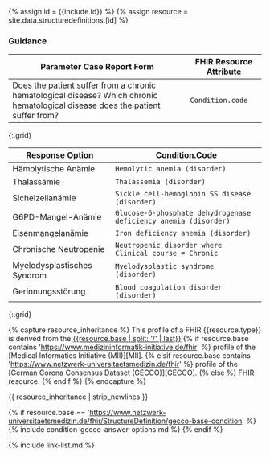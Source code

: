 
{% assign id = {{include.id}} %}
{% assign resource = site.data.structuredefinitions.[id] %}

### Guidance

| Parameter Case Report Form | FHIR Resource Attribute |
| -------------------------- | ----------------------- |
| Does the patient suffer from a chronic hematological disease? Which chronic hematological disease does the patient suffer from? | `Condition.code` |
{:.grid}

| Response Option | Condition.Code |
| ------ | ---- |
| Hämolytische Anämie | `Hemolytic anemia (disorder)` |
| Thalassämie | `Thalassemia (disorder)` |
| Sichelzellanämie | `Sickle cell-hemoglobin SS disease (disorder)` |
| G6PD-Mangel-Anämie| `Glucose-6-phosphate dehydrogenase deficiency anemia (disorder)` |
| Eisenmangelanämie | `Iron deficiency anemia (disorder)` |
| Chronische Neutropenie | `Neutropenic disorder where Clinical course = Chronic` |
| Myelodysplastisches Syndrom | `Myelodysplastic syndrome (disorder)` |
| Gerinnungsstörung | `Blood coagulation disorder (disorder)` |
{:.grid}

{% capture resource_inheritance %}
This profile of a FHIR {{resource.type}} is derived from the [{{resource.base | split: '/' | last}}]({{resource.base}})
{% if resource.base contains 'https://www.medizininformatik-initiative.de/fhir' %}
 profile of the [Medical Informatics Initiative (MII)][MII].
{% elsif resource.base contains 'https://www.netzwerk-universitaetsmedizin.de/fhir' %}
 profile of the [German Corona Consensus Dataset (GECCO)][GECCO].
{% else %}
 FHIR resource.
{% endif %}
{% endcapture %}

{{ resource_inheritance | strip_newlines }}

{% if resource.base == 'https://www.netzwerk-universitaetsmedizin.de/fhir/StructureDefinition/gecco-base-condition' %}
{% include condition-gecco-answer-options.md %}
{% endif %}

{% include link-list.md %}
